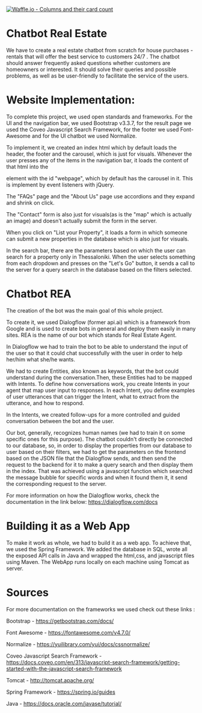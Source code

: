 [![Waffle.io - Columns and their card count](https://badge.waffle.io/skgcode/chatbot-team-a.svg?columns=all)](https://waffle.io/skgcode/chatbot-team-a) 
# Chatbot Real Estate
We have to create a real estate chatbot from scratch for house purchases - rentals that will offer the best service to customers 24/7 . The chatbot should answer frequently asked questions whether customers are homeowners or interested.
It should solve their queries and possible problems, as well as be user-friendly to facilitate the service of the users.

# Website Implementation:

To complete this project, we used open standards and frameworks. For the UI and the navigation bar, we used Bootstrap v3.3.7, for the result page we used the Coveo Javascript Search Framework, for the footer we used Font-Awesome and for the UI chatbot we used Normalize. 

To implement it, we created an index html which by default loads the header, the footer and the carousel, which is just for visuals. 
Whenever the user presses any of the items in the navigation bar, it loads the content of that html into the <div> element with the id "webpage", which by default has the carousel in it. This is implement by event listeners with jQuery. 

The "FAQs" page and the "About Us" page use accordions and they expand and shrink on click. 

The "Contact" form is also just for visuals(as is the "map" which is actually an image) and doesn't actually submit the form in the server.

When you click on "List your Property", it loads a form in which someone can submit a new properties in the database which is also just for visuals.

In the search bar, there are the parameters based on which the user can search for a property only in Thessaloniki. When the user selects something from each dropdown and presses on the "Let's Go" button, it sends a call to the server for a query search in the database based on the filters selected.

# Chatbot REA

The creation of the bot was the main goal of this whole project. 

To create it, we used Dialogflow (former api.ai) which is a framework from Google and is used to create bots in general and deploy them easily in many sites. 
REA is the name of our bot which stands for Real Estate Agent.

In Dialogflow we had to train the bot to be able to understand the input of the user so that it could chat successfully with the user in order to help her/him what she/he wants. 

We had to create Entities, also known as keywords, that the bot could understand during the conversation.Then, these Entities had to be mapped with Intents. To define how conversations work, you create Intents in your agent that map user input to responses. In each Intent, you define examples of user utterances that can trigger the Intent, what to extract from the utterance, and how to respond.

In the Intents, we created follow-ups for a more controlled and guided conversation between the bot and the user. 

Our bot, generally, recognizes human names (we had to train it on some specific ones for this purpose). 
The chatbot couldn't directly be connected to our database, so, in order to display the properties from our database to user based on their filters, we had to get the parameters on the frontend based on the JSON file that the Dialogflow sends, and then send the request to the backend for it to make a query search and then display them in the index. That was achieved using a javascript function which searched the message bubble for specific words and when it found them it, it send the corresponding request to the server. 

For more information on how the Dialogflow works, check the documentation in the link below:
https://dialogflow.com/docs

# Building it as a Web App

To make it work as whole, we had to build it as a web app. To achieve that, we used the Spring Framework. We added the database in SQL, wrote all the exposed API calls in Java and wrapped the html,css, and javascript files using Maven. The WebApp runs locally on each machine using Tomcat as server.

# Sources

For more documentation on the frameworks we used check out these links : 

Bootstrap - https://getbootstrap.com/docs/

Font Awesome - https://fontawesome.com/v4.7.0/

Normalize - https://yuilibrary.com/yui/docs/cssnormalize/

Coveo Javascript Search Framework - https://docs.coveo.com/en/313/javascript-search-framework/getting-started-with-the-javascript-search-framework

Tomcat - http://tomcat.apache.org/

Spring Framework - https://spring.io/guides

Java - https://docs.oracle.com/javase/tutorial/
